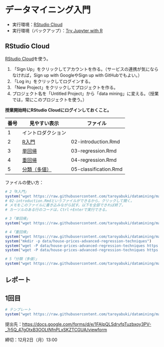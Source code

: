 # データマイニング入門

* 実行環境：[RStudio Cloud](https://rstudio.cloud/)
* 実行環境（バックアップ）：[Try Jupyter with R](https://jupyter.org/try)

## RStudio Cloud

[RStudio Cloud](https://rstudio.cloud/)を使う。

1. 「Sign Up」をクリックしてアカウントを作る。（サービスの連携が気にならなければ，Sign up with GoogleやSign up with GitHubでもよい。）
1. 「Log in」をクリックしてログインする。
1. 「New Project」をクリックしてプロジェクトを作る。
1. プロジェクト名を「Untitled Project」から「data mining」に変える。（授業では，常にこのプロジェクトを使う。）

**授業開始時にRStudio Cloudにログインしておくこと。**

番号|見やすい表示|ファイル
---|---|---
1|イントロダクション|
2|[R入門](md/02-introduction.md)|02-introduction.Rmd
3|[単回帰](md/03-regression.md)|03-regression.Rmd
4|[重回帰](md/04-regression.md)|04-regression.Rmd
5|[分類（多値）](md/05-classification.md)|05-classification.Rmd

ファイルの使い方：

```r
# 2「R入門」
system("wget https://raw.githubusercontent.com/taroyabuki/datamining/master/02-introduction.Rmd")
# 02-introduction.Rmdというファイルができるから，クリックして開く。
# メモをこのファイルに書き込みながら試す。以下を全部できれば終了。
# カーソルのある行のコードは，Ctrl＋Enterで実行できる。
```

```r
# 3「単回帰」
system("wget https://raw.githubusercontent.com/taroyabuki/datamining/master/03-regression.Rmd")
```

```r
# 4「重回帰」
system("wget https://raw.githubusercontent.com/taroyabuki/datamining/master/04-regression.Rmd")
system("mkdir -p data/house-prices-advanced-regression-techniques")
system("wget -P data/house-prices-advanced-regression-techniques https://raw.githubusercontent.com/taroyabuki/datamining/master/data/house-prices-advanced-regression-techniques/train.csv")
system("wget -P data/house-prices-advanced-regression-techniques https://raw.githubusercontent.com/taroyabuki/datamining/master/data/house-prices-advanced-regression-techniques/test.csv")
```

```r
# 5「分類（多値）」
system("wget https://raw.githubusercontent.com/taroyabuki/datamining/master/05-classification.Rmd")
```

## レポート

## 1回目

```r
# テンプレート
system("wget https://raw.githubusercontent.com/taroyabuki/datamining/master/report1.Rmd")
```

提出先：https://docs.google.com/forms/d/e/1FAIpQLSdryfqTuzbxoy3PV-_7r5Q_47gOtxB3OOLtNfnPLxSKZTCGUA/viewform

締切：12月2日（月）13:00
